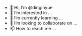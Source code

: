 - 👋 Hi, I’m @dinginyue
- 👀 I’m interested in ...
- 🌱 I’m currently learning ...
- 💞️ I’m looking to collaborate on ...
- 📫 How to reach me ...

<!---
dinginyue/dinginyue is a ✨ special ✨ repository because its `README.md` (this file) appears on your GitHub profile.
You can click the Preview link to take a look at your changes.
--->
